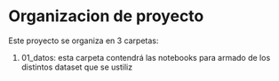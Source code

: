# Organizacion de proyecto
Este proyecto se organiza en 3 carpetas:

1. 01_datos: esta carpeta contendrá las notebooks para armado de los distintos dataset que se ustiliz